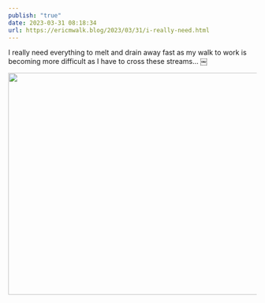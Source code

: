```yaml
---
publish: "true"
date: 2023-03-31 08:18:34
url: https://ericmwalk.blog/2023/03/31/i-really-need.html
---
```


I really need everything to melt and drain away fast as my walk to work is becoming more difficult as I have to cross these streams… ￼

<img src="uploads/2023/e6115488b5.jpg" width="600" height="450" alt="">